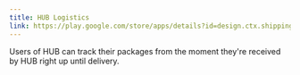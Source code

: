 ```yaml
---
title: HUB Logistics
link: https://play.google.com/store/apps/details?id=design.ctx.shipping_application
---
```


Users of HUB can track their packages from the moment they're received by HUB right up until delivery.
